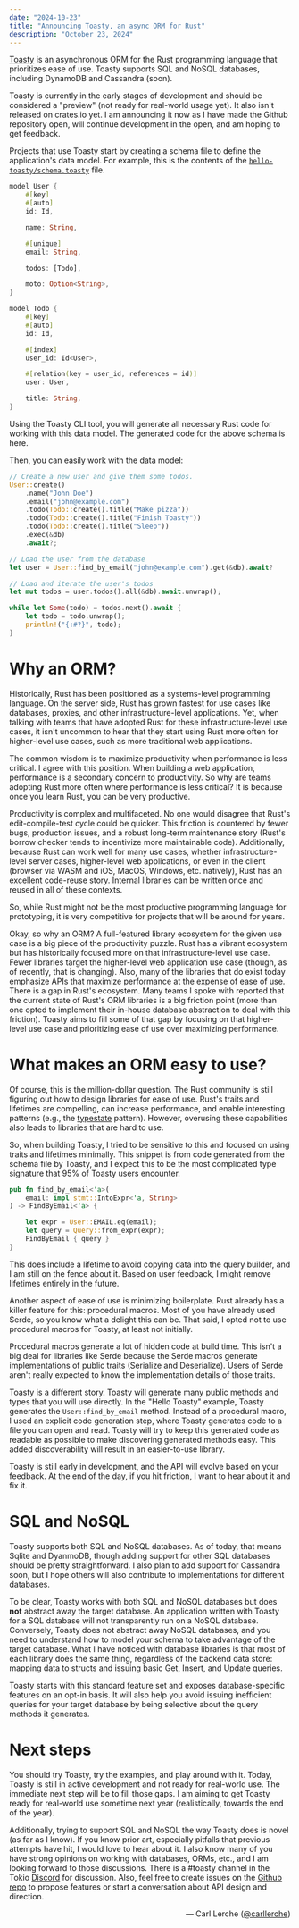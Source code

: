 ```yaml
---
date: "2024-10-23"
title: "Announcing Toasty, an async ORM for Rust"
description: "October 23, 2024"
---
```


[Toasty](https://github.com/tokio-rs/toasty) is an asynchronous ORM for the Rust
programming language that prioritizes ease of use. Toasty supports SQL and NoSQL
databases, including DynamoDB and Cassandra (soon).

Toasty is currently in the early stages of development and should be considered
a "preview" (not ready for real-world usage yet). It also isn't released on
crates.io yet. I am announcing it now as I have made the Github repository open,
will continue development in the open, and am hoping to get feedback.

Projects that use Toasty start by creating a schema file to define the
application's data model. For example, this is the contents of the
[`hello-toasty/schema.toasty`](https://github.com/tokio-rs/toasty/blob/main/examples/hello-toasty/schema.toasty)
file.

```rust
model User {
    #[key]
    #[auto]
    id: Id,

    name: String,

    #[unique]
    email: String,

    todos: [Todo],

    moto: Option<String>,
}

model Todo {
    #[key]
    #[auto]
    id: Id,

    #[index]
    user_id: Id<User>,

    #[relation(key = user_id, references = id)]
    user: User,

    title: String,
}
```

Using the Toasty CLI tool, you will generate all necessary Rust code for working with this data model. The generated code for the above schema is here.

Then, you can easily work with the data model:

```rust
// Create a new user and give them some todos.
User::create()
    .name("John Doe")
    .email("john@example.com")
    .todo(Todo::create().title("Make pizza"))
    .todo(Todo::create().title("Finish Toasty"))
    .todo(Todo::create().title("Sleep"))
    .exec(&db)
    .await?;

// Load the user from the database
let user = User::find_by_email("john@example.com").get(&db).await?

// Load and iterate the user's todos
let mut todos = user.todos().all(&db).await.unwrap();

while let Some(todo) = todos.next().await {
    let todo = todo.unwrap();
    println!("{:#?}", todo);
}
```

# Why an ORM?

Historically, Rust has been positioned as a systems-level programming language.
On the server side, Rust has grown fastest for use cases like databases,
proxies, and other infrastructure-level applications. Yet, when talking with
teams that have adopted Rust for these infrastructure-level use cases, it isn't
uncommon to hear that they start using Rust more often for higher-level use
cases, such as more traditional web applications.

The common wisdom is to maximize productivity when performance is less critical.
I agree with this position. When building a web application, performance is a
secondary concern to productivity. So why are teams adopting Rust more often
where performance is less critical? It is because once you learn Rust, you can
be very productive.

Productivity is complex and multifaceted. No one would disagree that Rust's
edit-compile-test cycle could be quicker. This friction is countered by fewer
bugs, production issues, and a robust long-term maintenance story (Rust's borrow
checker tends to incentivize more maintainable code). Additionally, because Rust
can work well for many use cases, whether infrastructure-level server cases,
higher-level web applications, or even in the client (browser via WASM and iOS,
MacOS, Windows, etc. natively), Rust has an excellent code-reuse story. Internal
libraries can be written once and reused in all of these contexts.

So, while Rust might not be the most productive programming language for
prototyping, it is very competitive for projects that will be around for years.

Okay, so why an ORM? A full-featured library ecosystem for the given use case is
a big piece of the productivity puzzle. Rust has a vibrant ecosystem but has
historically focused more on that infrastructure-level use case. Fewer libraries
target the higher-level web application use case (though, as of recently, that
is changing). Also, many of the libraries that do exist today emphasize APIs
that maximize performance at the expense of ease of use. There is a gap in
Rust's ecosystem. Many teams I spoke with reported that the current state of
Rust's ORM libraries is a big friction point (more than one opted to implement
their in-house database abstraction to deal with this friction). Toasty aims to
fill some of that gap by focusing on that higher-level use case and prioritizing
ease of use over maximizing performance.

# What makes an ORM easy to use?

Of course, this is the million-dollar question. The Rust community is still
figuring out how to design libraries for ease of use. Rust's traits and
lifetimes are compelling, can increase performance, and enable interesting
patterns (e.g., the [typestate](https://cliffle.com/blog/rust-typestate/)
pattern). However, overusing these capabilities also leads to libraries that are
hard to use.

So, when building Toasty, I tried to be sensitive to this and focused on using
traits and lifetimes minimally. This snippet is from code generated from the
schema file by Toasty, and I expect this to be the most complicated type
signature that 95% of Toasty users encounter.

```rust
pub fn find_by_email<'a>(
	email: impl stmt::IntoExpr<'a, String>
) -> FindByEmail<'a> {

	let expr = User::EMAIL.eq(email);
	let query = Query::from_expr(expr);
	FindByEmail { query }
}
```

This does include a lifetime to avoid copying data into the query builder, and I
am still on the fence about it. Based on user feedback, I might remove lifetimes
entirely in the future.

Another aspect of ease of use is minimizing boilerplate. Rust already has a
killer feature for this: procedural macros. Most of you have already used Serde,
so you know what a delight this can be. That said, I opted not to use procedural
macros for Toasty, at least not initially.

Procedural macros generate a lot of hidden code at build time. This isn't a big
deal for libraries like Serde because the Serde macros generate implementations
of public traits (Serialize and Deserialize). Users of Serde aren't really
expected to know the implementation details of those traits.

Toasty is a different story. Toasty will generate many public methods and types
that you will use directly. In the "Hello Toasty" example, Toasty generates the
`User::find_by_email` method. Instead of a procedural macro, I used an explicit
code generation step, where Toasty generates code to a file you can open and
read. Toasty will try to keep this generated code as readable as possible to
make discovering generated methods easy. This added discoverability will result
in an easier-to-use library.

Toasty is still early in development, and the API will evolve based on your
feedback. At the end of the day, if you hit friction, I want to hear about it
and fix it.

# SQL and NoSQL

Toasty supports both SQL and NoSQL databases. As of today, that means Sqlite and
DyanmoDB, though adding support for other SQL databases should be pretty
straightforward. I also plan to add support for Cassandra soon, but I hope
others will also contribute to implementations for different databases.

To be clear, Toasty works with both SQL and NoSQL databases but does **not**
abstract away the target database. An application written with Toasty for a SQL
database will not transparently run on a NoSQL database. Conversely, Toasty does
not abstract away NoSQL databases, and you need to understand how to model your
schema to take advantage of the target database. What I have noticed with
database libraries is that most of each library does the same thing, regardless
of the backend data store: mapping data to structs and issuing basic Get,
Insert, and Update queries.

Toasty starts with this standard feature set and exposes database-specific
features on an opt-in basis. It will also help you avoid issuing inefficient
queries for your target database by being selective about the query methods it
generates.

# Next steps

You should try Toasty, try the examples, and play around with it. Today, Toasty
is still in active development and not ready for real-world use. The immediate
next step will be to fill those gaps. I am aiming to get Toasty ready for
real-world use sometime next year (realistically, towards the end of the year).

Additionally, trying to support SQL and NoSQL the way Toasty does is novel (as
far as I know). If you know prior art, especially pitfalls that previous
attempts have hit, I would love to hear about it. I also know many of you have
strong opinions on working with databases, ORMs, etc., and I am looking forward
to those discussions. There is a #toasty channel in the Tokio
[Discord](https://discord.gg/tokio) for discussion. Also, feel free to create
issues on the [Github repo](https://github.com/tokio-rs/toasty) to propose
features or start a conversation about API design and direction.

<div style="text-align:right">&mdash; Carl Lerche (<a href="https://github.com/carllerche">@carllerche</a>)</div>